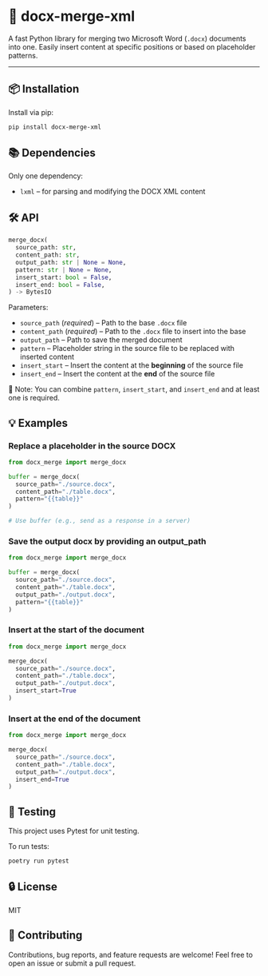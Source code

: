 # 📄 docx-merge-xml

A fast Python library for merging two Microsoft Word (`.docx`) documents into one. Easily insert content at specific positions or based on placeholder patterns.

---

## 📦 Installation

Install via pip:

```bash
pip install docx-merge-xml
```

## 📚 Dependencies

Only one dependency:

- `lxml` – for parsing and modifying the DOCX XML content

## 🛠️ API

```py
merge_docx(
  source_path: str,
  content_path: str,
  output_path: str | None = None,
  pattern: str | None = None,
  insert_start: bool = False,
  insert_end: bool = False,
) -> BytesIO
```

Parameters:

- `source_path` (_required_) – Path to the base `.docx` file
- `content_path` (_required_) – Path to the `.docx` file to insert into the base
- `output_path` – Path to save the merged document
- `pattern` – Placeholder string in the source file to be replaced with inserted content
- `insert_start` – Insert the content at the **beginning** of the source file
- `insert_end` – Insert the content at the **end** of the source file

🔔 Note: You can combine `pattern`, `insert_start`, and `insert_end` and at least one is required.

## 💡 Examples

### Replace a placeholder in the source DOCX

```py
from docx_merge import merge_docx

buffer = merge_docx(
  source_path="./source.docx",
  content_path="./table.docx",
  pattern="{{table}}"
)

# Use buffer (e.g., send as a response in a server)
```

### Save the output docx by providing an output_path

```py
from docx_merge import merge_docx

buffer = merge_docx(
  source_path="./source.docx",
  content_path="./table.docx",
  output_path="./output.docx",
  pattern="{{table}}"
)
```

### Insert at the start of the document

```py
from docx_merge import merge_docx

merge_docx(
  source_path="./source.docx",
  content_path="./table.docx",
  output_path="./output.docx",
  insert_start=True
)
```

### Insert at the end of the document

```py
from docx_merge import merge_docx

merge_docx(
  source_path="./source.docx",
  content_path="./table.docx",
  output_path="./output.docx",
  insert_end=True
)
```

## 🧪 Testing

This project uses Pytest for unit testing.

To run tests:

```bash
poetry run pytest
```

## 🔒 License

MIT

## 🤝 Contributing

Contributions, bug reports, and feature requests are welcome! Feel free to open an issue or submit a pull request.
